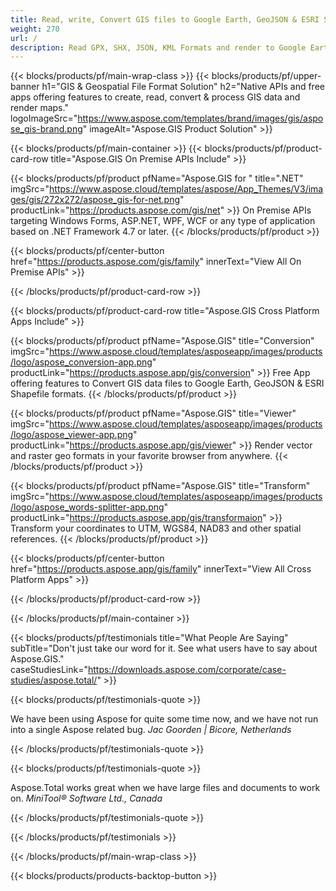 ```yaml
---
title: Read, write, Convert GIS files to Google Earth, GeoJSON & ESRI Shapefiles 
weight: 270
url: /
description: Read GPX, SHX, JSON, KML Formats and render to Google Earth, ESRI Shapefile, GeoJSON, FileGDB, KML & OSM XML. Reproject Geometries, Compute Topological Relations.
---
```


{{< blocks/products/pf/main-wrap-class >}}
{{< blocks/products/pf/upper-banner h1="GIS & Geospatial File Format Solution" h2="Native APIs and free apps offering features to create, read, convert & process GIS data and render maps." logoImageSrc="https://www.aspose.com/templates/brand/images/gis/aspose_gis-brand.png" imageAlt="Aspose.GIS Product Solution" >}}

{{< blocks/products/pf/main-container >}}
{{< blocks/products/pf/product-card-row title="Aspose.GIS On Premise APIs Include" >}}

{{< blocks/products/pf/product pfName="Aspose.GIS for " title=".NET" imgSrc="https://www.aspose.cloud/templates/aspose/App_Themes/V3/images/gis/272x272/aspose_gis-for-net.png" productLink="https://products.aspose.com/gis/net" >}}
On Premise APIs targeting Windows Forms, ASP.NET, WPF, WCF or any type of application based on .NET Framework 4.7 or later.
{{< /blocks/products/pf/product >}}

{{< blocks/products/pf/center-button href="https://products.aspose.com/gis/family" innerText="View All On Premise APIs" >}}

{{< /blocks/products/pf/product-card-row >}}

{{< blocks/products/pf/product-card-row title="Aspose.GIS Cross Platform Apps Include" >}}

{{< blocks/products/pf/product pfName="Aspose.GIS" title="Conversion" imgSrc="https://www.aspose.cloud/templates/asposeapp/images/products/logo/aspose_conversion-app.png" productLink="https://products.aspose.app/gis/conversion" >}}
Free App offering features to Convert GIS data files to Google Earth, GeoJSON & ESRI Shapefile formats.
{{< /blocks/products/pf/product >}}

{{< blocks/products/pf/product pfName="Aspose.GIS" title="Viewer" imgSrc="https://www.aspose.cloud/templates/asposeapp/images/products/logo/aspose_viewer-app.png" productLink="https://products.aspose.app/gis/viewer" >}}
Render vector and raster geo formats in your favorite browser from anywhere.
{{< /blocks/products/pf/product >}}

{{< blocks/products/pf/product pfName="Aspose.GIS" title="Transform" imgSrc="https://www.aspose.cloud/templates/asposeapp/images/products/logo/aspose_words-splitter-app.png" productLink="https://products.aspose.app/gis/transformaion" >}}
Transform your coordinates to UTM, WGS84, NAD83 and other spatial references.
{{< /blocks/products/pf/product >}}

{{< blocks/products/pf/center-button href="https://products.aspose.app/gis/family" innerText="View All Cross Platform Apps" >}}

{{< /blocks/products/pf/product-card-row >}}

{{< /blocks/products/pf/main-container >}}

{{< blocks/products/pf/testimonials title="What People Are Saying" subTitle="Don't just take our word for it. See what users have to say about Aspose.GIS." caseStudiesLink="https://downloads.aspose.com/corporate/case-studies/aspose.total/" >}}

{{< blocks/products/pf/testimonials-quote >}}
<p class="first">
 We have been using Aspose for quite some time now, and we have not run into a single Aspose related bug.
 <em>
  Jac Goorden | Bicore, Netherlands
 </em>
</p>

{{< /blocks/products/pf/testimonials-quote >}}

{{< blocks/products/pf/testimonials-quote >}}
<p class="second">
 Aspose.Total works great when we have large files and documents to work on.
 <em>
  MiniTool® Software Ltd., Canada
 </em>
</p>

{{< /blocks/products/pf/testimonials-quote >}}

{{< /blocks/products/pf/testimonials >}}

{{< /blocks/products/pf/main-wrap-class >}}

{{< blocks/products/products-backtop-button >}}
